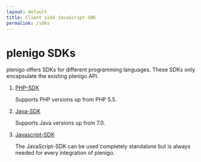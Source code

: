 ```yaml
---
layout: default
title: Client side JavaScript-SDK
permalink: /sdks
---
```


# plenigo SDKs

plenigo offers SDKs for different programming languages. These SDKs only encapsulate the existing plenigo API. 

1. [PHP-SDK](/sdks/php)

   Supports PHP versions up from PHP 5.5.
   
2. [Java-SDK](/sdks/java)

   Supports Java versions up from 7.0.
   
3. [Javascript-SDK](/sdks/javascript)

   The JavaScript-SDK can be used completely standalone but is always needed for every integration of plenigo.